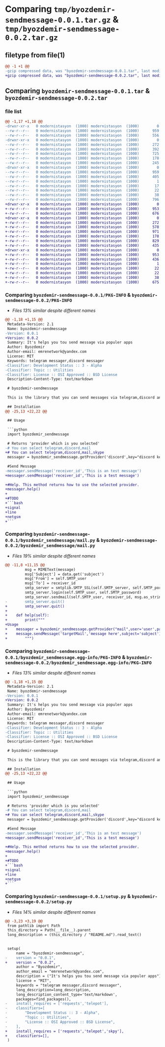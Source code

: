 # Comparing `tmp/byozdemir-sendmessage-0.0.1.tar.gz` & `tmp/byozdemir-sendmessage-0.0.2.tar.gz`

## filetype from file(1)

```diff
@@ -1 +1 @@
-gzip compressed data, was "byozdemir-sendmessage-0.0.1.tar", last modified: Mon May  8 11:24:02 2023, max compression
+gzip compressed data, was "byozdemir-sendmessage-0.0.2.tar", last modified: Wed May 10 09:10:44 2023, max compression
```

## Comparing `byozdemir-sendmessage-0.0.1.tar` & `byozdemir-sendmessage-0.0.2.tar`

### file list

```diff
@@ -1,17 +1,18 @@
-drwxr-xr-x   0 modernistasyon  (1000) modernistasyon  (1000)        0 2023-05-08 11:24:02.474216 byozdemir-sendmessage-0.0.1/
--rw-r--r--   0 modernistasyon  (1000) modernistasyon  (1000)      959 2023-05-08 11:24:02.474216 byozdemir-sendmessage-0.0.1/PKG-INFO
--rw-r--r--   0 modernistasyon  (1000) modernistasyon  (1000)      556 2023-05-08 11:23:43.000000 byozdemir-sendmessage-0.0.1/README.md
-drwxr-xr-x   0 modernistasyon  (1000) modernistasyon  (1000)        0 2023-05-08 11:24:02.474216 byozdemir-sendmessage-0.0.1/byozdemir_sendmessage/
--rw-r--r--   0 modernistasyon  (1000) modernistasyon  (1000)      272 2023-05-08 11:09:07.000000 byozdemir-sendmessage-0.0.1/byozdemir_sendmessage/__init__.py
--rw-r--r--   0 modernistasyon  (1000) modernistasyon  (1000)      392 2023-05-08 11:08:44.000000 byozdemir-sendmessage-0.0.1/byozdemir_sendmessage/discord.py
--rw-r--r--   0 modernistasyon  (1000) modernistasyon  (1000)      725 2023-05-08 11:07:43.000000 byozdemir-sendmessage-0.0.1/byozdemir_sendmessage/mail.py
--rw-r--r--   0 modernistasyon  (1000) modernistasyon  (1000)      178 2023-05-03 13:41:55.000000 byozdemir-sendmessage-0.0.1/byozdemir_sendmessage/netgsm.py
--rw-r--r--   0 modernistasyon  (1000) modernistasyon  (1000)      245 2023-05-08 11:08:32.000000 byozdemir-sendmessage-0.0.1/byozdemir_sendmessage/telegram.py
-drwxr-xr-x   0 modernistasyon  (1000) modernistasyon  (1000)        0 2023-05-08 11:24:02.474216 byozdemir-sendmessage-0.0.1/byozdemir_sendmessage.egg-info/
--rw-r--r--   0 modernistasyon  (1000) modernistasyon  (1000)      959 2023-05-08 11:24:02.000000 byozdemir-sendmessage-0.0.1/byozdemir_sendmessage.egg-info/PKG-INFO
--rw-r--r--   0 modernistasyon  (1000) modernistasyon  (1000)      405 2023-05-08 11:24:02.000000 byozdemir-sendmessage-0.0.1/byozdemir_sendmessage.egg-info/SOURCES.txt
--rw-r--r--   0 modernistasyon  (1000) modernistasyon  (1000)        1 2023-05-08 11:24:02.000000 byozdemir-sendmessage-0.0.1/byozdemir_sendmessage.egg-info/dependency_links.txt
--rw-r--r--   0 modernistasyon  (1000) modernistasyon  (1000)       17 2023-05-08 11:24:02.000000 byozdemir-sendmessage-0.0.1/byozdemir_sendmessage.egg-info/requires.txt
--rw-r--r--   0 modernistasyon  (1000) modernistasyon  (1000)       22 2023-05-08 11:24:02.000000 byozdemir-sendmessage-0.0.1/byozdemir_sendmessage.egg-info/top_level.txt
--rw-r--r--   0 modernistasyon  (1000) modernistasyon  (1000)       38 2023-05-08 11:24:02.474216 byozdemir-sendmessage-0.0.1/setup.cfg
--rw-r--r--   0 modernistasyon  (1000) modernistasyon  (1000)      796 2023-05-08 11:23:25.000000 byozdemir-sendmessage-0.0.1/setup.py
+drwxr-xr-x   0 modernistasyon  (1000) modernistasyon  (1000)        0 2023-05-10 09:10:44.489820 byozdemir-sendmessage-0.0.2/
+-rw-r--r--   0 modernistasyon  (1000) modernistasyon  (1000)      953 2023-05-10 09:10:44.489820 byozdemir-sendmessage-0.0.2/PKG-INFO
+-rw-r--r--   0 modernistasyon  (1000) modernistasyon  (1000)      676 2023-05-10 09:10:21.000000 byozdemir-sendmessage-0.0.2/README.md
+drwxr-xr-x   0 modernistasyon  (1000) modernistasyon  (1000)        0 2023-05-10 09:10:44.489820 byozdemir-sendmessage-0.0.2/byozdemir_sendmessage/
+-rw-r--r--   0 modernistasyon  (1000) modernistasyon  (1000)      272 2023-05-08 11:09:07.000000 byozdemir-sendmessage-0.0.2/byozdemir_sendmessage/__init__.py
+-rw-r--r--   0 modernistasyon  (1000) modernistasyon  (1000)      578 2023-05-10 09:06:49.000000 byozdemir-sendmessage-0.0.2/byozdemir_sendmessage/discord.py
+-rw-r--r--   0 modernistasyon  (1000) modernistasyon  (1000)      971 2023-05-10 09:08:34.000000 byozdemir-sendmessage-0.0.2/byozdemir_sendmessage/mail.py
+-rw-r--r--   0 modernistasyon  (1000) modernistasyon  (1000)      178 2023-05-03 13:41:55.000000 byozdemir-sendmessage-0.0.2/byozdemir_sendmessage/netgsm.py
+-rw-r--r--   0 modernistasyon  (1000) modernistasyon  (1000)      829 2023-05-10 09:05:55.000000 byozdemir-sendmessage-0.0.2/byozdemir_sendmessage/skype.py
+-rw-r--r--   0 modernistasyon  (1000) modernistasyon  (1000)      435 2023-05-10 09:07:28.000000 byozdemir-sendmessage-0.0.2/byozdemir_sendmessage/telegram.py
+drwxr-xr-x   0 modernistasyon  (1000) modernistasyon  (1000)        0 2023-05-10 09:10:44.489820 byozdemir-sendmessage-0.0.2/byozdemir_sendmessage.egg-info/
+-rw-r--r--   0 modernistasyon  (1000) modernistasyon  (1000)      953 2023-05-10 09:10:44.000000 byozdemir-sendmessage-0.0.2/byozdemir_sendmessage.egg-info/PKG-INFO
+-rw-r--r--   0 modernistasyon  (1000) modernistasyon  (1000)      436 2023-05-10 09:10:44.000000 byozdemir-sendmessage-0.0.2/byozdemir_sendmessage.egg-info/SOURCES.txt
+-rw-r--r--   0 modernistasyon  (1000) modernistasyon  (1000)        1 2023-05-10 09:10:44.000000 byozdemir-sendmessage-0.0.2/byozdemir_sendmessage.egg-info/dependency_links.txt
+-rw-r--r--   0 modernistasyon  (1000) modernistasyon  (1000)       22 2023-05-10 09:10:44.000000 byozdemir-sendmessage-0.0.2/byozdemir_sendmessage.egg-info/requires.txt
+-rw-r--r--   0 modernistasyon  (1000) modernistasyon  (1000)       22 2023-05-10 09:10:44.000000 byozdemir-sendmessage-0.0.2/byozdemir_sendmessage.egg-info/top_level.txt
+-rw-r--r--   0 modernistasyon  (1000) modernistasyon  (1000)       38 2023-05-10 09:10:44.489820 byozdemir-sendmessage-0.0.2/setup.cfg
+-rw-r--r--   0 modernistasyon  (1000) modernistasyon  (1000)      675 2023-05-10 09:09:15.000000 byozdemir-sendmessage-0.0.2/setup.py
```

### Comparing `byozdemir-sendmessage-0.0.1/PKG-INFO` & `byozdemir-sendmessage-0.0.2/PKG-INFO`

 * *Files 13% similar despite different names*

```diff
@@ -1,18 +1,15 @@
 Metadata-Version: 2.1
 Name: byozdemir-sendmessage
-Version: 0.0.1
+Version: 0.0.2
 Summary: It's helps you tou send message via populer apps
 Author: Byozdemir
 Author-email: emrenetwork@yandex.com
 License: MIT
 Keywords: telegram messager,discord messager
-Classifier: Development Status :: 3 - Alpha
-Classifier: Topic :: Utilities
-Classifier: License :: OSI Approved :: BSD License
 Description-Content-Type: text/markdown
 
 # byozdemir-sendmessage
 
 This is the library that you can send messages via telegram,discord and email. 
 
 ## Installation
@@ -25,13 +22,22 @@
 
 ## Usage
 
 ```python
 import byozdemir_sendmessage
 
 # Returns 'provider which is you selected'
-# You can select telegram,discord,mail
+# You can select telegram,discord,mail,skype
 messager = byozdemir_sendmessage.getProvider('discord',key="discord key here")
 
 #Send Message
-messager.sendMessage('receiver_id','This is an test message')
+messager.sendMessage('receiver_id','This is a test message')
 
+#Help. This method returns how to use the selected provider.
+messager.help()
+
+#TODO
+```bash
+signal
+line
+netgsm
+```
```

### Comparing `byozdemir-sendmessage-0.0.1/byozdemir_sendmessage/mail.py` & `byozdemir-sendmessage-0.0.2/byozdemir_sendmessage/mail.py`

 * *Files 19% similar despite different names*

```diff
@@ -11,8 +11,15 @@
         msg = MIMEText(message)
         msg['Subject'] = data.get('subject')
         msg['From'] = self.SMTP_user
         msg['To'] = receiver_id
         smtp_server = smtplib.SMTP_SSL(self.SMTP_server, self.SMTP_port)
         smtp_server.login(self.SMTP_user, self.SMTP_password)
         smtp_server.sendmail(self.SMTP_user, receiver_id, msg.as_string())
-        smtp_server.quit()
+        smtp_server.quit()
+
+    def help(self):
+        print("""
+Usage
+    messager = byozdemir_sendmessage.getProvider("mail",user='user',password='password',server='server',port='port')
+    message.sendMessage('targetMail','message here',subject='subject')
+        """)
```

### Comparing `byozdemir-sendmessage-0.0.1/byozdemir_sendmessage.egg-info/PKG-INFO` & `byozdemir-sendmessage-0.0.2/byozdemir_sendmessage.egg-info/PKG-INFO`

 * *Files 13% similar despite different names*

```diff
@@ -1,18 +1,15 @@
 Metadata-Version: 2.1
 Name: byozdemir-sendmessage
-Version: 0.0.1
+Version: 0.0.2
 Summary: It's helps you tou send message via populer apps
 Author: Byozdemir
 Author-email: emrenetwork@yandex.com
 License: MIT
 Keywords: telegram messager,discord messager
-Classifier: Development Status :: 3 - Alpha
-Classifier: Topic :: Utilities
-Classifier: License :: OSI Approved :: BSD License
 Description-Content-Type: text/markdown
 
 # byozdemir-sendmessage
 
 This is the library that you can send messages via telegram,discord and email. 
 
 ## Installation
@@ -25,13 +22,22 @@
 
 ## Usage
 
 ```python
 import byozdemir_sendmessage
 
 # Returns 'provider which is you selected'
-# You can select telegram,discord,mail
+# You can select telegram,discord,mail,skype
 messager = byozdemir_sendmessage.getProvider('discord',key="discord key here")
 
 #Send Message
-messager.sendMessage('receiver_id','This is an test message')
+messager.sendMessage('receiver_id','This is a test message')
 
+#Help. This method returns how to use the selected provider.
+messager.help()
+
+#TODO
+```bash
+signal
+line
+netgsm
+```
```

### Comparing `byozdemir-sendmessage-0.0.1/setup.py` & `byozdemir-sendmessage-0.0.2/setup.py`

 * *Files 14% similar despite different names*

```diff
@@ -3,23 +3,19 @@
 from pathlib import Path
 this_directory = Path(__file__).parent
 long_description = (this_directory / "README.md").read_text()
 
 
 setup(
     name = "byozdemir-sendmessage",
-    version = "0.0.1",
+    version = "0.0.2",
     author = "Byozdemir",
     author_email = "emrenetwork@yandex.com",
     description = ("It's helps you tou send message via populer apps"),
     license = "MIT",
     keywords = "telegram messager,discord messager",
     long_description=long_description,
     long_description_content_type='text/markdown',
     packages=find_packages(),
-    install_requires = ['requests','telepot'],
-    classifiers=[
-        "Development Status :: 3 - Alpha",
-        "Topic :: Utilities",
-        "License :: OSI Approved :: BSD License",
-    ],
+    install_requires = ['requests','telepot','skpy'],
+    classifiers=[],
 )
```

